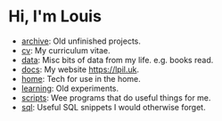 # Hi, I'm Louis

- [archive](./archive): Old unfinished projects.
- [cv](./cv): My curriculum vitae.
- [data](./data): Misc bits of data from my life. e.g. books read.
- [docs](./docs): My website <https://lpil.uk>.
- [home](./home): Tech for use in the home.
- [learning](./learning): Old experiments.
- [scripts](./scripts): Wee programs that do useful things for me.
- [sql](./sql): Useful SQL snippets I would otherwise forget.
